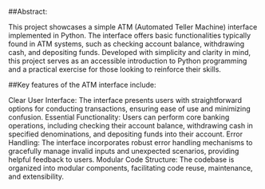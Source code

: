 ##Abstract:

This project showcases a simple ATM (Automated Teller Machine) interface implemented in Python. The interface offers basic functionalities typically found in ATM systems, such as checking account balance, withdrawing cash, and depositing funds. Developed with simplicity and clarity in mind, this project serves as an accessible introduction to Python programming and a practical exercise for those looking to reinforce their skills.

##Key features of the ATM interface include:

Clear User Interface: The interface presents users with straightforward options for conducting transactions, ensuring ease of use and minimizing confusion.
Essential Functionality: Users can perform core banking operations, including checking their account balance, withdrawing cash in specified denominations, and depositing funds into their account.
Error Handling: The interface incorporates robust error handling mechanisms to gracefully manage invalid inputs and unexpected scenarios, providing helpful feedback to users.
Modular Code Structure: The codebase is organized into modular components, facilitating code reuse, maintenance, and extensibility.
